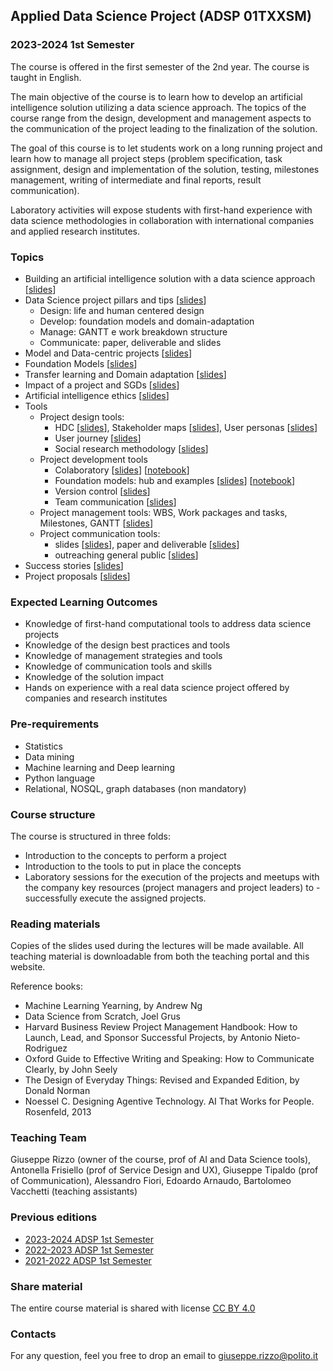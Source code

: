 ## Applied Data Science Project (ADSP 01TXXSM)

### 2023-2024 1st Semester

The course is offered in the first semester of the 2nd year.
The course is taught in English.

The main objective of the course is to learn how to develop an artificial intelligence solution utilizing a data science approach. The topics of the course range from the design, development and management aspects to the communication of the project leading to the finalization of the solution.

The goal of this course is to let students work on a long running project and learn how to manage all project steps (problem specification, task assignment, design and implementation of the solution, testing, milestones management, writing of intermediate and final reports, result communication).

Laboratory activities will expose students with first-hand experience with data science methodologies in collaboration with international companies and applied research institutes.

### Topics
- Building an artificial intelligence solution with a data science approach [[slides](https://adsp-polito.github.io/2023/L01%20-%20ADSP%20-%20Intro.pdf)]
- Data Science project pillars and tips [[slides](https://adsp-polito.github.io/2023/L02%20-%20ADSP%20-%20Pillars.pdf)]
  - Design: life and human centered design
  - Develop: foundation models and domain-adaptation
  - Manage: GANTT e work breakdown structure
  - Communicate: paper, deliverable and slides
- Model and Data-centric projects [[slides](https://adsp-polito.github.io/2023/L03%20-%20ADSP%20-%20Model_Data-centric%20projects.pdf)]
- Foundation Models [[slides](https://adsp-polito.github.io/2023/L04%20-%20ADSP%20-%20Foundation%20models.pdf)]
- Transfer learning and Domain adaptation [[slides](https://adsp-polito.github.io/2023/L05%20-%20ADSP%20-%20Transfer%20learning%20and%20domain%20adaptation.pdf)]
- Impact of a project and SGDs [[slides](https://adsp-polito.github.io/2023/L06%20-%20ADSP%20-%20SGDs%20and%20data%20science%20project%20examples.pdf)]
- Artificial intelligence ethics [[slides](https://adsp-polito.github.io/2023/L10%20-%20ADSP%20-%20AI%20Ethics.pdf)]
- Tools
  - Project design tools: 
    - HDC [[slides](https://adsp-polito.github.io/2023/L16%20-%20ADSP%20HCD%20Introduction.pdf)], Stakeholder maps [[slides](https://adsp-polito.github.io/2023/L17%20HCD%20Stakeholders%20map.pdf)], User personas [[slides](https://adsp-polito.github.io/2023/L18%20-%20ADSP%20-%20HCD%20Personas.pdf)]
    - User journey [[slides](https://adsp-polito.github.io/2023/L19%20-%20ADSP%20-%20HCD%20User-Data%20journey.pdf)]
    - Social research methodology [[slides](https://adsp-polito.github.io/2023/L20%20-%20ADSP%20-%20Social%20Research%20Methodology.pdf)]
  - Project development tools    
    - Colaboratory [[slides](https://adsp-polito.github.io/2023/L09%20-%20ADSP%20-%20Colaboratory.pdf)] [[notebook](https://adsp-polito.github.io/2023/L09%20-%20IMDb%20Sentiment%20Analysis.ipynb)]  
    - Foundation models: hub and examples [[slides](https://adsp-polito.github.io/2023/L11%20-%20ADSP%20-%20Hub%20of%20(foundation)%20models)] [[notebook](https://adsp-polito.github.io/2023/L11%20-%20ADSP%20-%20BERT%20Masking%20and%20NER.ipynb)]
    - Version control [[slides](https://adsp-polito.github.io/2023/L12%20-%20ADSP%20-%20Version%20Control.pdf)]
    - Team communication [[slides](https://adsp-polito.github.io/2023/L13%20-%20ADSP%20-%20Team%20communication.pdf)]   
  - Project management tools: WBS, Work packages and tasks, Milestones, GANTT [[slides](https://adsp-polito.github.io/2023/L08%20-%20ADSP%20-%20WBS%20and%20Gantt.pdf)]
  - Project communication tools: 
    - slides [[slides](https://adsp-polito.github.io/2023/L14%20-%20ADSP%20-%20Slides.pdf)], paper and deliverable [[slides](https://adsp-polito.github.io/2023/L15%20-%20ADSP%20-%20Report.pdf)]
    - outreaching general public [[slides](https://adsp-polito.github.io/2023/L21%20-%20ADSP%20-%20Outreaching%20public.pdf)]
- Success stories [[slides](https://adsp-polito.github.io/2023/L22%20-%20ADSP%20-%20Success%20stories.pdf)]
- Project proposals [[slides](https://adsp-polito.github.io/2023/L23%20-%20ADSP%20-%20Project%20proposals.pdf)]

### Expected Learning Outcomes 
- Knowledge of first-hand computational tools to address data science projects  
- Knowledge of the design best practices and tools
- Knowledge of management strategies and tools
- Knowledge of communication tools and skills
- Knowledge of the solution impact 
- Hands on experience with a real data science project offered by companies and research institutes

### Pre-requirements 
- Statistics
- Data mining
- Machine learning and Deep learning 
- Python language
- Relational, NOSQL, graph databases (non mandatory)

### Course structure 
The course is structured in three folds: 
- Introduction to the concepts to perform a project
- Introduction to the tools to put in place the concepts
- Laboratory sessions for the execution of the projects and meetups with the company key resources (project managers and project leaders) to - successfully execute the assigned projects.

### Reading materials 
Copies of the slides used during the lectures will be made available. All teaching material is downloadable from both the teaching portal and this website. 

Reference books: 
- Machine Learning Yearning, by Andrew Ng
- Data Science from Scratch, Joel Grus
- Harvard Business Review Project Management Handbook: How to Launch, Lead, and Sponsor Successful Projects, by Antonio Nieto-Rodriguez
- Oxford Guide to Effective Writing and Speaking: How to Communicate Clearly, by John Seely
- The Design of Everyday Things: Revised and Expanded Edition, by Donald Norman
- Noessel C. Designing Agentive Technology. AI That Works for People. Rosenfeld, 2013

### Teaching Team
Giuseppe Rizzo (owner of the course, prof of AI and Data Science tools), Antonella Frisiello (prof of Service Design and UX), Giuseppe Tipaldo (prof of Communication), Alessandro Fiori, Edoardo Arnaudo, Bartolomeo Vacchetti (teaching assistants)

### Previous editions
- [2023-2024 ADSP 1st Semester](https://adsp-polito.github.io/2023/)
- [2022-2023 ADSP 1st Semester](https://adsp-polito.github.io/2022/)
- [2021-2022 ADSP 1st Semester](https://adsp-polito.github.io/2021/)

### Share material
The entire course material is shared with license [CC BY 4.0](https://creativecommons.org/licenses/by/4.0/) 

### Contacts
For any question, feel you free to drop an email to <giuseppe.rizzo@polito.it>
